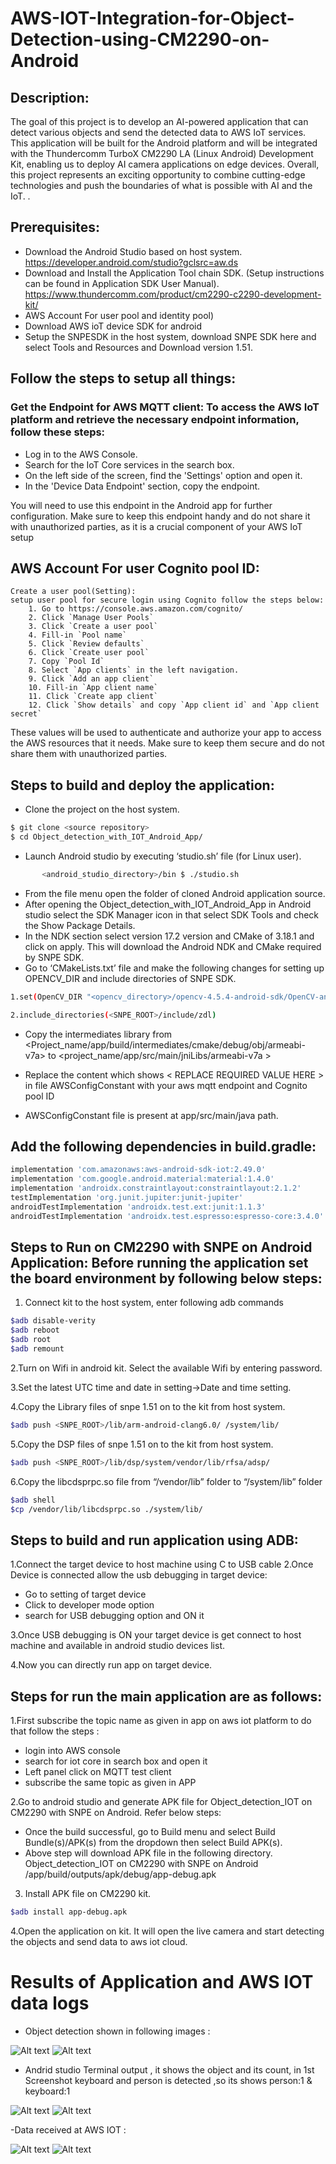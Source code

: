 # AWS-IOT-Integration-for-Object-Detection-using-CM2290-on-Android
## Description: 
The goal of this project is to develop an AI-powered application that can detect various objects and send the detected data to AWS IoT services. This application will be built for the Android platform and will be integrated with the Thundercomm TurboX CM2290 LA (Linux Android) Development Kit, enabling us to deploy AI camera applications on edge devices. Overall, this project represents an exciting opportunity to combine cutting-edge technologies and push the boundaries of what is possible with AI and the IoT. .

## Prerequisites:  
- Download the Android Studio based on host system.
	https://developer.android.com/studio?gclsrc=aw.ds 
- Download and Install the Application Tool chain SDK. (Setup instructions can be found in Application SDK User Manual).
	https://www.thundercomm.com/product/cm2290-c2290-development-kit/
- AWS Account For user pool and identity pool) 
- Download AWS ioT device  SDK for android 
- Setup the SNPESDK in the host system, download SNPE SDK here and select Tools and Resources and Download version 1.51. 


## Follow the steps to setup all things:
### Get the Endpoint for AWS MQTT client:  To access the AWS IoT platform and retrieve the necessary endpoint information, follow these steps: 
- Log in to the AWS Console. 
- Search for the IoT Core services in the search box. 
- On the left side of the screen, find the 'Settings' option and open it. 
- In the 'Device Data Endpoint' section, copy the endpoint. 
		
You will need to use this endpoint in the Android app for further configuration. Make sure to keep this endpoint handy and do not share it with unauthorized parties, as it is a crucial component of your AWS IoT setup 

## AWS Account For user Cognito pool ID:
	Create a user pool(Setting):
	setup user pool for secure login using Cognito follow the steps below:
		1. Go to https://console.aws.amazon.com/cognito/
		2. Click `Manage User Pools`
		3. Click `Create a user pool`
		4. Fill-in `Pool name`
		5. Click `Review defaults`
		6. Click `Create user pool`
		7. Copy `Pool Id`
		8. Select `App clients` in the left navigation.
		9. Click `Add an app client`
		10. Fill-in `App client name`
		11. Click `Create app client`
		12. Click `Show details` and copy `App client id` and `App client secret` 
		
These values will be used to authenticate and authorize your app to access the AWS resources that it needs. Make sure to keep them secure and do not share them with unauthorized parties. 

## Steps to build and deploy the application:
- Clone the project on the host system. 
```bash
$ git clone <source repository>  
$ cd Object_detection_with_IOT_Android_App/ 
```
- Launch Android studio by executing ‘studio.sh’ file (for Linux user). 
```bash
       <android_studio_directory>/bin $ ./studio.sh 
```
- From the file menu open the folder of cloned Android application source. 
- After opening the Object_detection_with_IOT_Android_App in Android studio select the SDK Manager icon in that select SDK Tools and check the Show Package Details. 
- In the NDK section select version 17.2 version and CMake of 3.18.1 and click on apply. This will download the Android NDK and CMake required by SNPE SDK. 
- Go to ‘CMakeLists.txt’ file and make the following changes for setting up OPENCV_DIR and include directories of SNPE SDK. 
```bash
1.set(OpenCV_DIR "<opencv_directory>/opencv-4.5.4-android-sdk/OpenCV-android-sdk/sdk/native/jni").

2.include_directories(<SNPE_ROOT>/include/zdl) 
```
- Copy the intermediates library from  <Project_name/app/build/intermediates/cmake/debug/obj/armeabi-v7a> to <project_name/app/src/main/jniLibs/armeabi-v7a > 
- Replace the content which shows < REPLACE REQUIRED VALUE HERE > in file AWSConfigConstant with your aws mqtt  endpoint and Cognito pool ID 

- AWSConfigConstant file is present at app/src/main/java path. 

##  Add the following dependencies in build.gradle:

```bash
implementation 'com.amazonaws:aws-android-sdk-iot:2.49.0' 
implementation 'com.google.android.material:material:1.4.0' 
implementation 'androidx.constraintlayout:constraintlayout:2.1.2' 
testImplementation 'org.junit.jupiter:junit-jupiter' 
androidTestImplementation 'androidx.test.ext:junit:1.1.3' 
androidTestImplementation 'androidx.test.espresso:espresso-core:3.4.0'
```
## Steps to Run on CM2290 with SNPE on Android Application: Before running the application set the board environment by following below steps:

1. Connect kit to the host system, enter following adb commands 

```bash
$adb disable-verity  
$adb reboot 
$adb root 
$adb remount 	 
```
2.Turn on Wifi in android kit. Select the available Wifi by entering password. 

3.Set the latest UTC time and date in setting->Date and time setting. 

4.Copy the Library files of snpe 1.51 	on to the kit from host system. 
```bash
$adb push <SNPE_ROOT>/lib/arm-android-clang6.0/ /system/lib/ 	
```
5.Copy the DSP files of snpe 1.51 on to the kit from host system. 
```bash
$adb push <SNPE_ROOT>/lib/dsp/system/vendor/lib/rfsa/adsp/ 
```           
6.Copy the libcdsprpc.so file from “/vendor/lib” folder to “/system/lib” folder 
```bash
$adb shell 
$cp /vendor/lib/libcdsprpc.so ./system/lib/  
```

## Steps to build and run application using ADB: 
1.Connect the target device to host machine using C to USB cable 
2.Once Device is connected allow the usb debugging in target device:
- Go to setting of target device 
- Click to developer mode option 
- search for USB debugging option and ON it 

3.Once USB debugging is ON your target device is get connect to host machine    and available in android studio devices list. 

4.Now you can directly run app on target device. 


## Steps for run the main application are as follows:

1.First subscribe the topic name as given in app on aws iot platform to do that follow the steps : 
 - login into AWS console 
 - search for iot core in search box and open it 
 - Left panel click on MQTT test client 
 - subscribe the same  topic as given in APP 

2.Go to android studio and generate APK file for Object_detection_IOT on CM2290 with SNPE on Android. Refer below  steps: 
 - Once the build successful, go to Build menu and select Build  Bundle(s)/APK(s) from the dropdown then select Build APK(s). 
- Above step will download APK file in the following directory. Object_detection_IOT on CM2290 with SNPE on Android /app/build/outputs/apk/debug/app-debug.apk
3. Install APK file on CM2290 kit. 
```bash
$adb install app-debug.apk 
```
4.Open the application on kit. It will open the live camera and start detecting the objects and send data to aws iot cloud. 


# Results of Application and AWS IOT data logs
- Object detection shown in following images : 
<img src="images/1.png" alt="Alt text" title="Optional title">

<img src="images/2.png" alt="Alt text" title="Optional title">

- Andrid studio Terminal output , it shows the object and its count, in 1st Screenshot keyboard and person is detected ,so its shows  person:1 & keyboard:1

<img src="images/3.png" alt="Alt text" title="Optional title">

<img src="images/4.png" alt="Alt text" title="Optional title">

-Data received at AWS IOT : 

<img src="images/5.png" alt="Alt text" title="Optional title">

<img src="images/6.png" alt="Alt text" title="Optional title">


